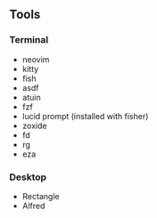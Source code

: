 ## Tools

### Terminal
- neovim
- kitty
- fish
- asdf
- atuin
- fzf
- lucid prompt (installed with fisher)
- zoxide
- fd
- rg
- eza

### Desktop
- Rectangle
- Alfred
